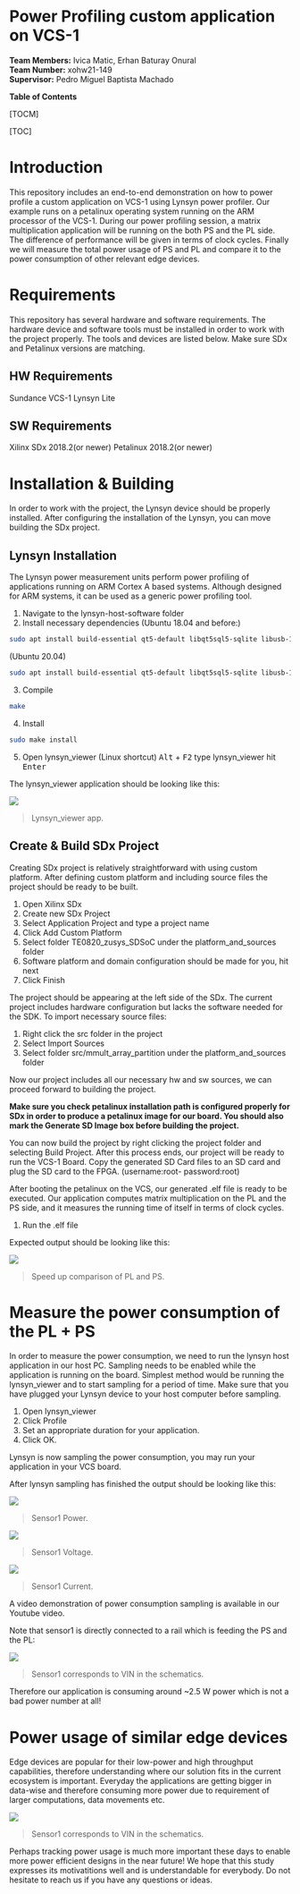 # Power Profiling custom application on VCS-1 <br>
**Team Members:** Ivica Matic, Erhan Baturay Onural <br>
**Team Number:** xohw21-149 <br>
**Supervisor:** Pedro Miguel Baptista Machado <br>

**Table of Contents** <br>

[TOCM] <br>

[TOC] <br>

# Introduction
This repository includes an end-to-end demonstration on how to power profile a custom application on VCS-1 using Lynsyn power profiler. Our example runs on a petalinux operating system running on the ARM processor of the VCS-1. During our power profiling session,  a matrix multiplication application will be running on the both PS and the PL side. The difference of performance  will be given in terms of clock cycles. Finally we will measure the total power usage of PS and PL and compare it to the power consumption of other relevant edge devices.
# Requirements
This repository has several hardware and software requirements. The hardware device and software tools must be installed in order to work with the project properly. The tools and devices are listed below. Make sure SDx and Petalinux versions are matching.
## HW Requirements
Sundance VCS-1
Lynsyn Lite
## SW Requirements
Xilinx SDx 2018.2(or newer)
Petalinux 2018.2(or newer)
# Installation & Building
In order to work with the project, the Lynsyn device should be properly installed. After configuring the installation of the Lynsyn, you can move building the SDx project.
## Lynsyn Installation
The Lynsyn power measurement units perform power profiling of applications running on ARM Cortex A based systems. Although designed for ARM systems, it can be used as a generic power profiling tool.

1. Navigate to the lynsyn-host-software folder
2. Install necessary dependencies
(Ubuntu 18.04 and before:)
```bash
sudo apt install build-essential qt5-default libqt5sql5-sqlite libusb-1.0 git
```
(Ubuntu 20.04)
```bash
sudo apt install build-essential qt5-default libqt5sql5-sqlite libusb-1.0-0-dev git
```
3. Compile
```bash
make
```
4. Install
```bash
sudo make install
```
5. Open lynsyn_viewer (Linux shortcut)
<kbd>Alt</kbd> + <kbd>F2</kbd>
type lynsyn_viewer
 hit  <kbd>Enter</kbd>
 
 The lynsyn_viewer application should be looking like this:

![](https://github.com/BaturayOnural/XOHWC-SundanceVCS1-Power-Profiling/tree/main/pictures_visuals/lynsyn_viewer.png)

> Lynsyn_viewer app.

## Create & Build SDx Project
Creating SDx project is  relatively straightforward with using custom platform. After defining custom platform and including source files the project should be ready to be built.

1. Open Xilinx SDx
2. Create new SDx Project
3. Select Application Project and type a project name
4. Click Add Custom Platform
5. Select folder TE0820_zusys_SDSoC under the platform_and_sources folder
6. Software platform and domain configuration should be made for you, hit next
7. Click Finish

The project should be appearing at the left side of the SDx. The current project includes hardware configuration but lacks the software needed for the SDK. To import necessary source files: 

1. Right click the src folder in the project
2. Select Import Sources
3. Select folder src/mmult_array_partition under the platform_and_sources folder

Now our project includes all our necessary hw and sw sources, we can proceed forward to building the project.

**Make sure you check petalinux installation path is configured properly for SDx in order to produce a petalinux image for our board. You should also mark the Generate SD Image box before building the project.**

You can now build the project by right clicking the project folder and selecting Build Project. After this process ends, our project will be ready to run the VCS-1 Board. Copy the generated SD Card files to an SD card and plug the SD card to the FPGA. (username:root- password:root)

After booting the petalinux on the VCS, our generated .elf file is ready to be executed. Our application computes matrix multiplication on the PL and the PS side, and it measures the running time of itself in terms of clock cycles. 

1. Run the .elf file

Expected output should be looking like this:

![](https://github.com/BaturayOnural/XOHWC-SundanceVCS1-Power-Profiling/tree/main/pictures_visuals/speed_up_mmult.png)

>Speed up comparison of PL and PS.

# Measure the power consumption of the PL + PS
In order to measure the power consumption, we need to run the lynsyn host application in our host PC. Sampling needs to be enabled while the application is running on the board. Simplest method would be running the lynsyn_viewer and to start sampling for a period of time. Make sure that you have plugged your Lynsyn device to your host computer before sampling.

1. Open lynsyn_viewer
2. Click Profile
3. Set an appropriate duration for your application.
4. Click OK.

Lynsyn is now sampling the power consumption, you may run your application in your VCS board.

After lynsyn sampling has finished the output should be looking like this:

![](https://github.com/BaturayOnural/XOHWC-SundanceVCS1-Power-Profiling/tree/main/pictures_visuals/lynsyn_sensor1_power.png)

>Sensor1 Power.

![](https://github.com/BaturayOnural/XOHWC-SundanceVCS1-Power-Profiling/tree/main/pictures_visuals/lynsyn_sensor1_voltage.png)

>Sensor1 Voltage.

![](https://github.com/BaturayOnural/XOHWC-SundanceVCS1-Power-Profiling/tree/main/pictures_visuals/lynsyn_sensor1_current.png)

>Sensor1 Current.

A video demonstration of power consumption sampling is available in our Youtube video.

Note that sensor1 is directly connected to a rail which is feeding the PS and the PL:

![](https://github.com/BaturayOnural/XOHWC-SundanceVCS1-Power-Profiling/tree/main/pictures_visuals/power_dist.png)

>Sensor1 corresponds to VIN in the schematics.

Therefore our application is consuming around ~2.5 W power which is not a bad power number at all!
# Power usage of similar edge devices
Edge devices are popular for their low-power and high throughput capabilities, therefore understanding where our solution fits in the current ecosystem is important. Everyday the applications are getting bigger in data-wise and therefore consuming more power due to requirement of larger computations, data movements etc. 


![](https://github.com/BaturayOnural/XOHWC-SundanceVCS1-Power-Profiling/tree/main/pictures_visuals/power-usage-environment.png)

>Sensor1 corresponds to VIN in the schematics.

Perhaps tracking power usage is much more important these days to enable more power efficient designs in the near future! We hope that this study expresses its motivatitions well and is understandable for everybody. Do not hesitate to reach us if you have any questions or ideas.

















